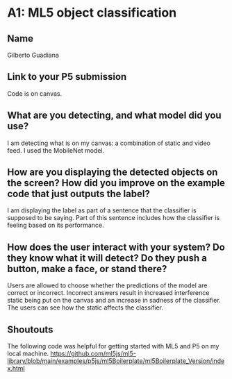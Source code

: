 # A1: ML5 object classification

## Name

Gilberto Guadiana

## Link to your P5 submission

Code is on canvas.

## What are you detecting, and what model did you use?

I am detecting what is on my canvas: a combination of static and video feed. I used the MobileNet model.


## How are you displaying the detected objects on the screen?  How did you improve on the example code that just outputs the label?

I am displaying the label as part of a sentence that the classifier is supposed to be saying. Part of this sentence includes how the classifier is feeling based on its performance.


## How does the user interact with your system? Do they know what it will detect? Do they push a button, make a face, or stand there?

Users are allowed to choose whether the predictions of the model are correct or incorrect. Incorrect answers result in increased interference static being put on the canvas and an increase in sadness of the classifier. The users can see how the static affects the classifier.

## Shoutouts

The following code was helpful for getting started with ML5 and P5 on my local machine.
https://github.com/ml5js/ml5-library/blob/main/examples/p5js/ml5Boilerplate/ml5Boilerplate_Version/index.html
